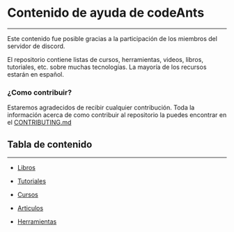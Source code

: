 # Contenido de ayuda de codeAnts

---

Este contenido fue posible gracias a la participación de los miembros del servidor de discord. 

El repositorio contiene listas de cursos, herramientas, videos, libros, tutoriales, etc. sobre muchas tecnologías. La mayoría de los recursos estarán en español.

### ¿Como contribuir?

Estaremos agradecidos de recibir cualquier contribución. Toda la información acerca de como contribuir al repositorio la puedes encontrar en el [CONTRIBUTING.md](CONTRIBUTING.md)

## Tabla de contenido 

---

- [Libros](#libros)


- [Tutoriales](#tutoriales)


- [Cursos](#cursos)


- [Articulos](#articulos)


- [Herramientas](#herramientas)
    


 